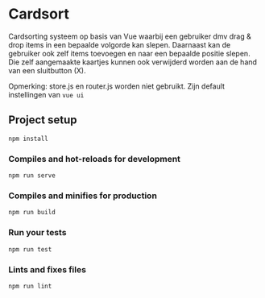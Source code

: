 # Cardsort
Cardsorting systeem op basis van Vue waarbij een gebruiker dmv drag & drop items in een bepaalde volgorde kan slepen.
Daarnaast kan de gebruiker ook zelf items toevoegen en naar een bepaalde positie slepen. Die zelf aangemaakte kaartjes kunnen ook verwijderd worden aan de hand van een sluitbutton (X).

Opmerking: store.js en router.js worden niet gebruikt. Zijn default instellingen van `vue ui`


## Project setup
```
npm install
```

### Compiles and hot-reloads for development
```
npm run serve
```

### Compiles and minifies for production
```
npm run build
```

### Run your tests
```
npm run test
```

### Lints and fixes files
```
npm run lint
```

